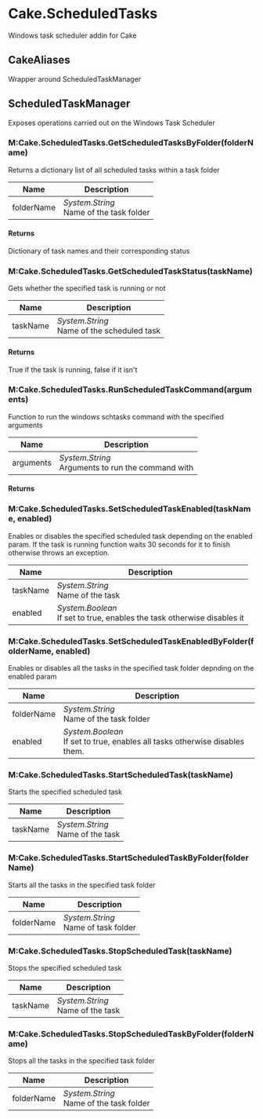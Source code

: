 
# Cake.ScheduledTasks
Windows task scheduler addin for Cake


## CakeAliases

Wrapper around ScheduledTaskManager


## ScheduledTaskManager

Exposes operations carried out on the Windows Task Scheduler


### M:Cake.ScheduledTasks.GetScheduledTasksByFolder(folderName)

Returns a dictionary list of all scheduled tasks within a task folder

| Name | Description |
| ---- | ----------- |
| folderName | *System.String*<br>Name of the task folder |


#### Returns

Dictionary of task names and their corresponding status


### M:Cake.ScheduledTasks.GetScheduledTaskStatus(taskName)

Gets whether the specified task is running or not

| Name | Description |
| ---- | ----------- |
| taskName | *System.String*<br>Name of the scheduled task |


#### Returns

True if the task is running, false if it isn't


### M:Cake.ScheduledTasks.RunScheduledTaskCommand(arguments)

Function to run the windows schtasks command with the specified arguments

| Name | Description |
| ---- | ----------- |
| arguments | *System.String*<br>Arguments to run the command with |


#### Returns




### M:Cake.ScheduledTasks.SetScheduledTaskEnabled(taskName, enabled)

Enables or disables the specified scheduled task depending on the enabled param. If the task is running function waits 30 seconds for it to finish otherwise throws an exception.

| Name | Description |
| ---- | ----------- |
| taskName | *System.String*<br>Name of the task |
| enabled | *System.Boolean*<br>If set to true, enables the task otherwise disables it |

### M:Cake.ScheduledTasks.SetScheduledTaskEnabledByFolder(folderName, enabled)

Enables or disables all the tasks in the specified task folder depnding on the enabled param

| Name | Description |
| ---- | ----------- |
| folderName | *System.String*<br>Name of the task folder |
| enabled | *System.Boolean*<br>If set to true, enables all tasks otherwise disables them. |

### M:Cake.ScheduledTasks.StartScheduledTask(taskName)

Starts the specified scheduled task

| Name | Description |
| ---- | ----------- |
| taskName | *System.String*<br>Name of the task |

### M:Cake.ScheduledTasks.StartScheduledTaskByFolder(folderName)

Starts all the tasks in the specified task folder

| Name | Description |
| ---- | ----------- |
| folderName | *System.String*<br>Name of task folder |

### M:Cake.ScheduledTasks.StopScheduledTask(taskName)

Stops the specified scheduled task

| Name | Description |
| ---- | ----------- |
| taskName | *System.String*<br>Name of the task |

### M:Cake.ScheduledTasks.StopScheduledTaskByFolder(folderName)

Stops all the tasks in the specified task folder

| Name | Description |
| ---- | ----------- |
| folderName | *System.String*<br>Name of the task folder |
